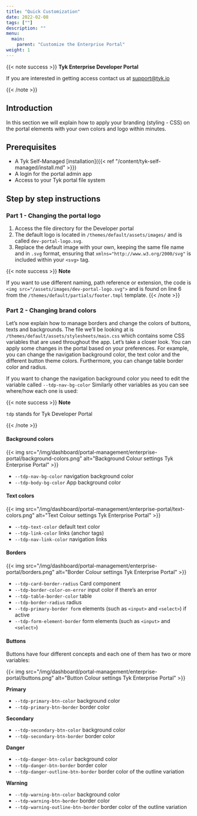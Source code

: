 ```yaml
---
title: "Quick Customization"
date: 2022-02-08
tags: [""]
description: ""
menu:
  main:
    parent: "Customize the Enterprise Portal"
weight: 1
---
```


{{< note success >}}
**Tyk Enterprise Developer Portal**

If you are interested in getting access contact us at [support@tyk.io](<mailto:support@tyk.io?subject=Tyk Enterprise Portal Beta>)

{{< /note >}}

## Introduction

In this section we will explain how to apply your branding (styling - CSS) on the portal elements with your own colors and logo within minutes.

## Prerequisites

- A Tyk Self-Managed [installation]({{< ref "/content/tyk-self-managed/install.md" >}})
- A login for the portal admin app
- Access to your Tyk portal file system

## Step by step instructions

### Part 1 - Changing the portal logo

1. Access the file directory for the Developer portal
2. The default logo is located in `/themes/default/assets/images/` and is called `dev-portal-logo.svg`.
3. Replace the default image with your own, keeping the same file name and in `.svg` format, ensuring that `xmlns="http://www.w3.org/2000/svg"` is included within your `<svg>` tag.

{{< note success >}}
**Note**

If you want to use different naming, path reference or extension, the code is `<img src="/assets/images/dev-portal-logo.svg">` and is found on line 6 from the `/themes/default/partials/footer.tmpl` template.
{{< /note >}}

### Part 2 - Changing brand colors

Let’s now explain how to manage borders and change the colors of buttons, texts and backgrounds. The file we’ll be looking at is `/themes/default/assets/stylesheets/main.css` which contains some CSS variables that are used throughout the app. Let’s take a closer look.
You can apply some changes in the portal based on your preferences. For example, you can change the navigation background color, the text color and the different button theme colors. Furthermore, you can change table border color and radius.

If you want to change the navigation background color you need to edit the variable called `--tdp-nav-bg-color` Similarly other variables as you can see where/how each one is used:

{{< note success >}}
**Note**

`tdp` stands for Tyk Developer Portal

{{< /note >}}

#### Background colors

{{< img src="/img/dashboard/portal-management/enterprise-portal/background-colors.png" alt="Background Colour settings Tyk Enterprise Portal" >}}

- `--tdp-nav-bg-color` navigation background color
- `--tdp-body-bg-color` App background color

#### Text colors

{{< img src="/img/dashboard/portal-management/enterprise-portal/text-colors.png" alt="Text Colour settings Tyk Enterprise Portal" >}}

- `--tdp-text-color` default text color
- `--tdp-link-color` links (anchor tags)
- `--tdp-nav-link-color` navigation links

#### Borders

{{< img src="/img/dashboard/portal-management/enterprise-portal/borders.png" alt="Border Colour settings Tyk Enterprise Portal" >}}

- `--tdp-card-border-radius` Card component
- `--tdp-border-color-on-error` input color if there’s an error
- `--tdp-table-border-color` table
- `--tdp-border-radius` radius
- `--tdp-primary-border form` elements (such as `<input>` and `<select>`) if active
- `--tdp-form-element-border` form elements (such as `<input>` and `<select>`)

#### Buttons

Buttons have four different concepts and each one of them has two or more variables:

{{< img src="/img/dashboard/portal-management/enterprise-portal/buttons.png" alt="Button Colour settings Tyk Enterprise Portal" >}}

**Primary**

- `--tdp-primary-btn-color` background color
- `--tdp-primary-btn-border` border color

**Secondary**

- `--tdp-secondary-btn-color` background color
- `--tdp-secondary-btn-border` border color

**Danger**

- `--tdp-danger-btn-color` background color
- `--tdp-danger-btn-border` border color
- `--tdp-danger-outline-btn-border` border color of the outline variation

**Warning**

- `--tdp-warning-btn-color` background color
- `--tdp-warning-btn-border` border color
- `--tdp-warning-outline-btn-border`  border color of the outline variation
